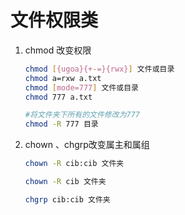 # 文件权限类

1. chmod 改变权限
    
    ```bash
    chmod [{ugoa}{+-=}{rwx}] 文件或目录
    chmod a=rxw a.txt
    chmod [mode=777] 文件或目录
    chmod 777 a.txt
    
    #将文件夹下所有的文件修改为777
    chmod -R 777 目录
    ```
    
2. chown 、chgrp改变属主和属组
    
    ```bash
    chown -R cib:cib 文件夹
    
    chown -R cib 文件夹
    
    chgrp cib:cib 文件夹
    ```